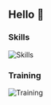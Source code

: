 ## Hello 👋

### Skills

![Skills](https://skillicons.dev/icons?i=html,css,scss,js,figma)

### Training

![Training](https://skillicons.dev/icons?i=typescript,react,next,astro,php)
